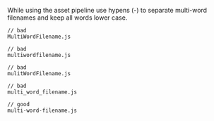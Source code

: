 While using the asset pipeline use hypens (-) to separate multi-word filenames and keep all words lower case.

```
// bad
MultiWordFilename.js

// bad
multiwordfilename.js

// bad
mulitWordFilename.js

// bad
multi_word_filename.js

// good
multi-word-filename.js
```

